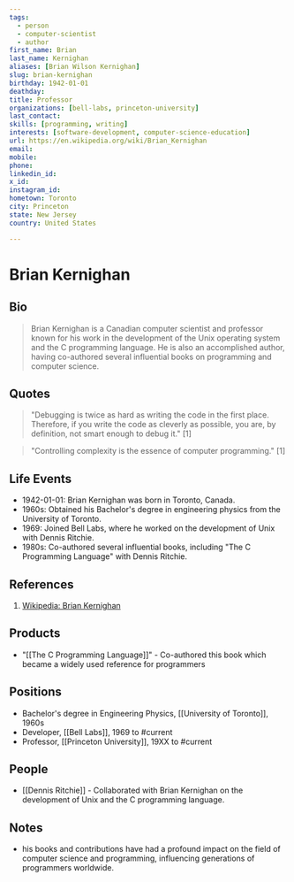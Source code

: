```yaml
---
tags:
  - person
  - computer-scientist
  - author
first_name: Brian
last_name: Kernighan
aliases: [Brian Wilson Kernighan]
slug: brian-kernighan
birthday: 1942-01-01
deathday:
title: Professor
organizations: [bell-labs, princeton-university]
last_contact: 
skills: [programming, writing]
interests: [software-development, computer-science-education]
url: https://en.wikipedia.org/wiki/Brian_Kernighan
email: 
mobile: 
phone: 
linkedin_id: 
x_id: 
instagram_id: 
hometown: Toronto
city: Princeton
state: New Jersey
country: United States

---
```


# Brian Kernighan

## Bio

> Brian Kernighan is a Canadian computer scientist and professor known for his work in the development of the Unix operating system and the C programming language. He is also an accomplished author, having co-authored several influential books on programming and computer science.

## Quotes

> "Debugging is twice as hard as writing the code in the first place. Therefore, if you write the code as cleverly as possible, you are, by definition, not smart enough to debug it." [1]

> "Controlling complexity is the essence of computer programming." [1]

## Life Events

- 1942-01-01: Brian Kernighan was born in Toronto, Canada.
- 1960s: Obtained his Bachelor's degree in engineering physics from the University of Toronto.
- 1969: Joined Bell Labs, where he worked on the development of Unix with Dennis Ritchie.
- 1980s: Co-authored several influential books, including "The C Programming Language" with Dennis Ritchie.

## References

1. [Wikipedia: Brian Kernighan](https://en.wikipedia.org/wiki/Brian_Kernighan)

## Products

- "[[The C Programming Language]]" - Co-authored this book which became a widely used reference for programmers

## Positions

- Bachelor's degree in Engineering Physics, [[University of Toronto]], 1960s
- Developer, [[Bell Labs]], 1969 to #current
- Professor, [[Princeton University]], 19XX to #current

## People

- [[Dennis Ritchie]] - Collaborated with Brian Kernighan on the development of Unix and the C programming language.

## Notes

- his books and contributions have had a profound impact on the field of computer science and programming, influencing generations of programmers worldwide.
